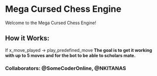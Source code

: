 # Mega Cursed Chess Engine
Welcome to the Mega Cursed Chess Engine!
## How it Works:
If x_move_played -> play_predefined_move
**The goal is to get it working with up to 5 moves and for the bot to be able to scholars mate.**
### Collaborators: @SomeCoderOnline, @NKITANAS
